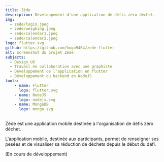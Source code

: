 ```yaml
---
title: Zède
description: Développement d'une application de défis zéro déchet.
img: 
  - zede/login.jpeg
  - zede/weighing.jpeg
  - zede/calendar1.jpeg
  - zede/calendar2.jpeg
logo: flutter.svg
github: https://github.com/hugo9464/zede-flutter
alt: Screenshot du projet Zède
subjects:
  - Design UX
  - Travail en collaboration avec une graphiste
  - Développement de l'application en flutter
  - Développement du backend en NodeJS
tools:
    - name: Flutter
      logo: flutter.svg
    - name: NodeJS
      logo: nodejs.svg
    - name: MongoDB
      logo: mongo.svg
---
```


Zède est une application mobile destinée à l'organisation de défis zéro déchet.

L'application mobile, destinée aux participants, permet de renseigner ses pesées et de visualiser sa réduction de déchets depuis le début du défi.

(En cours de développement)